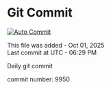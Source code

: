 # Git Commit
[![Auto Commit](https://github.com/MahbubHS/active/actions/workflows/main.yml/badge.svg)](https://github.com/MahbubHS/active/actions/workflows/main.yml)

This file was added - Oct 01, 2025  
Last commit at UTC - 06:29 PM

Daily git commit

commit number: 9950
